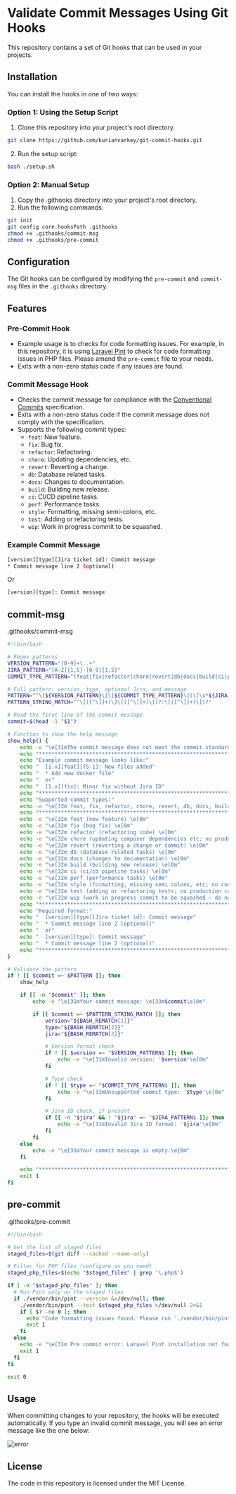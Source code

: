# Validate Commit Messages Using Git Hooks

This repository contains a set of Git hooks that can be used in your projects.

## Installation

You can install the hooks in one of two ways:

### Option 1: Using the Setup Script

1. Clone this repository into your project's root directory.
```bash
git clone https://github.com/kurianvarkey/git-commit-hooks.git
```
2. Run the setup script:

```bash
bash ./setup.sh
```
### Option 2: Manual Setup

1. Copy the .githooks directory into your project's root directory.
2. Run the following commands:
```bash
git init
git config core.hooksPath .githooks
chmod +x .githooks/commit-msg
chmod +x .githooks/pre-commit
```
## Configuration

The Git hooks can be configured by modifying the `pre-commit` and `commit-msg` files in the `.githooks` directory.

## Features

### Pre-Commit Hook

* Example usage is to checks for code formatting issues. For example, in this repository, it is using [Laravel Pint](https://github.com/laravel/pint) to check for code formatting issues in PHP files. Please amend the `pre-commit` file to your needs.
* Exits with a non-zero status code if any issues are found.

### Commit Message Hook

* Checks the commit message for compliance with the [Conventional Commits](https://conventionalcommits.org/) specification.
* Exits with a non-zero status code if the commit message does not comply with the specification.
* Supports the following commit types:
	+ `feat`: New feature.
	+ `fix`: Bug fix.
	+ `refactor`: Refactoring.
	+ `chore`: Updating dependencies, etc.
	+ `revert`: Reverting a change.
	+ `db`: Database related tasks.
	+ `docs`: Changes to documentation.
	+ `build`: Building new release.
	+ `ci`: CI/CD pipeline tasks.
	+ `perf`: Performance tasks.
	+ `style`: Formatting, missing semi-colons, etc.
	+ `test`: Adding or refactoring tests.
	+ `wip`: Work in progress commit to be squashed.

### Example Commit Message

```bash
[version][type][Jira ticket id]: Commit message
* Commit message line 2 (optional)
```
 Or
 ```bash
[version][type]: Commit message
```

## commit-msg
.githooks/commit-msg
```bash
#!/bin/bash

# Regex patterns
VERSION_PATTERN="[0-9]+\..+"
JIRA_PATTERN="[A-Z]{1,5}-[0-9]{1,5}"
COMMIT_TYPE_PATTERN="(feat|fix|refactor|chore|revert|db|docs|build|ci|perf|style|test|wip)"

# Full pattern: version, type, optional Jira, and message
PATTERN="^\[${VERSION_PATTERN}\]\[${COMMIT_TYPE_PATTERN}\](\[\s*${JIRA_PATTERN}\s*\])?: .+"
PATTERN_STRING_MATCH="^\[([^\]]+)\]\[([^\]]+)\](?:\[([^\]]+)\])?"

# Read the first line of the commit message
commit=$(head -1 "$1")

# Function to show the help message
show_help() {
    echo -e "\e[31mThe commit message does not meet the commit standard.\e[0m"
    echo "***********************************************************************"
    echo "Example commit message looks like:"
    echo "  [1.x][feat][TS-1]: New files added"
    echo "  * Add new docker file"
    echo "  or"
    echo "  [1.x][fix]: Minor fix without Jira ID"  
    echo "***********************************************************************"
    echo "Supported commit types:"
    echo -e "\e[33m feat, fix, refactor, chore, revert, db, docs, build, ci, perf, style, test, wip \e[0m"
    echo "***********************************************************************"
    echo -e "\e[32m feat (new feature) \e[0m"
    echo -e "\e[32m fix (bug fix) \e[0m"
    echo -e "\e[32m refactor (refactoring code) \e[0m"
    echo -e "\e[32m chore (updating composer dependencies etc; no production code change) \e[0m"
    echo -e "\e[32m revert (reverting a change or commit) \e[0m"
    echo -e "\e[32m db (database related tasks) \e[0m"
    echo -e "\e[32m docs (changes to documentation) \e[0m"
    echo -e "\e[32m build (building new release) \e[0m"
    echo -e "\e[32m ci (ci/cd pipeline tasks) \e[0m"
    echo -e "\e[32m perf (performance tasks) \e[0m"
    echo -e "\e[32m style (formatting, missing semi colons, etc; no code change) \e[0m"
    echo -e "\e[32m test (adding or refactoring tests; no production code change) \e[0m"
    echo -e "\e[32m wip (work in progress commit to be squashed — do not push!) \e[0m"
    echo "***********************************************************************"
    echo "Required format:"
    echo "  [version][type][Jira ticket id]: Commit message"
    echo "  * Commit message line 2 (optional)"
    echo "  or"
    echo "  [version][type]: Commit message"
    echo "  * Commit message line 2 (optional)"
    echo "***********************************************************************"
}

# Validate the pattern
if ! [[ $commit =~ $PATTERN ]]; then
    show_help

    if [[ -n "$commit" ]]; then
        echo -e "\e[31mYour commit message: \e[33m$commit\e[0m"

        if [[ $commit =~ $PATTERN_STRING_MATCH ]]; then
            version="${BASH_REMATCH[1]}"
            type="${BASH_REMATCH[2]}"
            jira="${BASH_REMATCH[3]}"

            # Version format check
            if ! [[ $version =~ ^$VERSION_PATTERN$ ]]; then
                echo -e "\e[31mInvalid version: '$version'\e[0m"
            fi

            # Type check
            if ! [[ $type =~ ^$COMMIT_TYPE_PATTERN$ ]]; then
                echo -e "\e[31mUnsupported commit type: '$type'\e[0m"
            fi

            # Jira ID check, if present
            if [[ -n "$jira" && ! "$jira" =~ ^$JIRA_PATTERN$ ]]; then
                echo -e "\e[31mInvalid Jira ID format: '$jira'\e[0m"
            fi
        fi
    else
        echo -e "\e[31mYour commit message is empty.\e[0m"
    fi

    echo "***********************************************************************"
    exit 1
fi
```
## pre-commit
.githooks/pre-commit
```bash
#!/bin/bash

# Get the list of staged files
staged_files=$(git diff --cached --name-only)

# Filter for PHP files (configure as you need)
staged_php_files=$(echo "$staged_files" | grep '\.php$')

if [ -n "$staged_php_files" ]; then
  # Run Pint only on the staged files
  if ./vendor/bin/pint --version &>/dev/null; then
    ./vendor/bin/pint --test $staged_php_files >/dev/null 2>&1
    if [ $? -ne 0 ]; then
      echo "Code formatting issues found. Please run './vendor/bin/pint' to fix them"
      exit 1
    fi
  else
    echo -e "\e[31m Pre commit error: Laravel Pint installation not found and is required for php code formatting\e[0m"
    exit 1
  fi
fi

exit 0
```

## Usage

When committing changes to your repository, the hooks will be executed automatically. If you type an invalid commit message, you will see an error message like the one below:

![error](invalid_commit_messages.png)

## License

The code in this repository is licensed under the MIT License.
